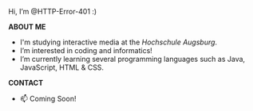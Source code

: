 Hi, I’m @HTTP-Error-401 :)


**ABOUT ME**
- I'm studying interactive media at the *Hochschule Augsburg*.
- I’m interested in coding and informatics!
- I’m currently learning several programming languages such as Java, JavaScript, HTML & CSS.

**CONTACT**
- 📫 Coming Soon!

<!---
HTTP-Error-401/HTTP-Error-401 is a ✨ special ✨ repository because its `README.md` (this file) appears on your GitHub profile.
You can click the Preview link to take a look at your changes.
--->
